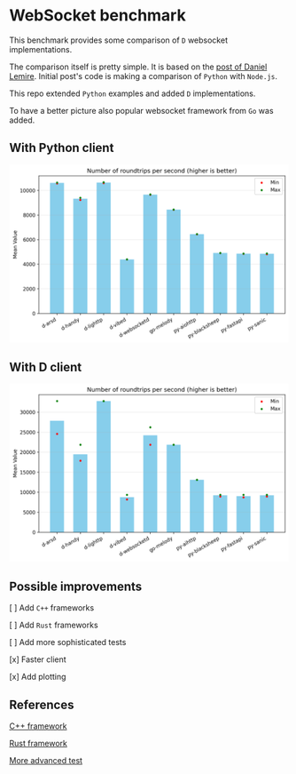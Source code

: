 # WebSocket benchmark

This benchmark provides some comparison of `D` websocket implementations.

The comparison itself is pretty simple.
It is based on the [post of Daniel Lemire](https://lemire.me/blog/2023/11/28/a-simple-websocket-benchmark-in-python/).
Initial post's code is making a comparison of `Python` with `Node.js`.

This repo extended `Python` examples and added `D` implementations.

To have a better picture also popular websocket framework from `Go` was added.

## With Python client
![plot](https://raw.githubusercontent.com/cyrusmsk/d_http_websocket_benchmark/refs/heads/main/output/plot_py_data.png)

## With D client
![plot](https://raw.githubusercontent.com/cyrusmsk/d_http_websocket_benchmark/refs/heads/main/output/plot_d_data.png)


## Possible improvements
[ ] Add `C++` frameworks

[ ] Add `Rust` frameworks

[ ] Add more sophisticated tests

[x] Faster client

[x] Add plotting

## References
[C++ framework](https://github.com/oatpp/benchmark-websocket)

[Rust framework](https://c410-f3r.github.io/thoughts/the-fastest-websocket-implementation/)

[More advanced test](https://matttomasetti.medium.com/websocket-performance-comparison-10dc89367055)
